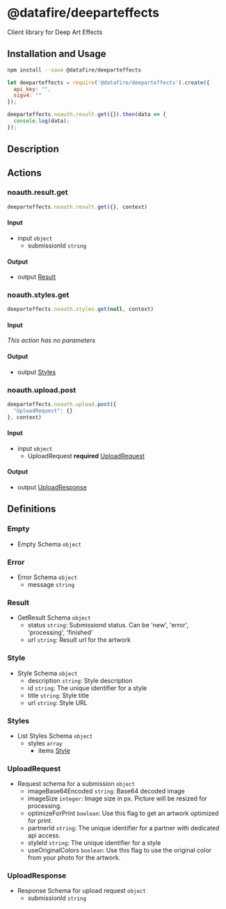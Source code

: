 # @datafire/deeparteffects

Client library for Deep Art Effects

## Installation and Usage
```bash
npm install --save @datafire/deeparteffects
```
```js
let deeparteffects = require('@datafire/deeparteffects').create({
  api_key: "",
  sigv4: ""
});

deeparteffects.noauth.result.get({}).then(data => {
  console.log(data);
});
```

## Description



## Actions

### noauth.result.get



```js
deeparteffects.noauth.result.get({}, context)
```

#### Input
* input `object`
  * submissionId `string`

#### Output
* output [Result](#result)

### noauth.styles.get



```js
deeparteffects.noauth.styles.get(null, context)
```

#### Input
*This action has no parameters*

#### Output
* output [Styles](#styles)

### noauth.upload.post



```js
deeparteffects.noauth.upload.post({
  "UploadRequest": {}
}, context)
```

#### Input
* input `object`
  * UploadRequest **required** [UploadRequest](#uploadrequest)

#### Output
* output [UploadResponse](#uploadresponse)



## Definitions

### Empty
* Empty Schema `object`

### Error
* Error Schema `object`
  * message `string`

### Result
* GetResult Schema `object`
  * status `string`: Submissiond status. Can be 'new', 'error', 'processing', 'finished'
  * url `string`: Result url for the artwork

### Style
* Style Schema `object`
  * description `string`: Style description
  * id `string`: The unique identifier for a style
  * title `string`: Style title
  * url `string`: Style URL

### Styles
* List Styles Schema `object`
  * styles `array`
    * items [Style](#style)

### UploadRequest
* Request schema for a submission `object`
  * imageBase64Encoded `string`: Base64 decoded image
  * imageSize `integer`: Image size in px. Picture will be resized for processing.
  * optimizeForPrint `boolean`: Use this flag to get an artwork optimized for print.
  * partnerId `string`: The unique identifier for a partner with dedicated api access.
  * styleId `string`: The unique identifier for a style
  * useOriginalColors `boolean`: Use this flag to use the original color from your photo for the artwork.

### UploadResponse
* Response Schema for upload request `object`
  * submissionId `string`


